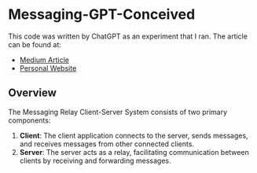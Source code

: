 # Messaging-GPT-Conceived

This code was written by ChatGPT as an experiment that I ran. The article can be found at:
- [Medium Article](https://medium.com/@bharath.gajjala8/exploring-the-potential-of-chat-gpt-a-journey-into-prototyping-a-distributed-system-58839b9794d5)
- [Personal Website](https://bgajjala.dev/posts/chatgpt-message-client/)

## Overview

The Messaging Relay Client-Server System consists of two primary components:
1. **Client**: The client application connects to the server, sends messages, and receives messages from other connected clients.
2. **Server**: The server acts as a relay, facilitating communication between clients by receiving and forwarding messages.

